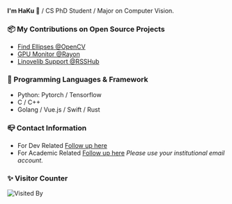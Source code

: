 **I'm HaKu** 👋 / CS PhD Student / Major on Computer Vision.

### 📦  My Contributions on Open Source Projects

- [Find Ellipses @OpenCV](https://docs.opencv.org/4.7.0/df/d2d/group__ximgproc.html#ga45405d89eeaa32d00e5a3d1ecc3090c2)
- [GPU Monitor @Rayon](https://github.com/Lakr233/Rayon)
- [Linovelib Support @RSSHub](https://docs.rsshub.app/reading.html#li-bi-qing-xiao-shuo)

### 💬  Programming Languages & Framework

- Python: Pytorch / Tensorflow
- C / C++
- Golang / Vue.js / Swift / Rust

### 📪  Contact Information

- For Dev Related [Follow up here](mailto:dev@mcoca.dev)
- For Academic Related [Follow up here](mailto:huang247@msu.edu) *Please use your institutional email account.*

### ✨  Visitor Counter

![Visited By](https://count.getloli.com/get/@MisakiCoca?theme=gelbooru)
